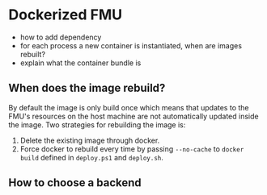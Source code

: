 # Dockerized FMU

- how to add dependency
- for each process a new container is instantiated, when are images rebuilt?
- explain what the container bundle is

## When does the image rebuild?

By default the image is only build once which means that updates to the FMU's resources on the host machine are not automatically updated inside the image.
Two strategies for rebuilding the image is:

1. Delete the existing image through docker.
2. Force docker to rebuild every time by passing `--no-cache` to `docker build` defined in `deploy.ps1` and `deploy.sh`.

## How to choose a backend